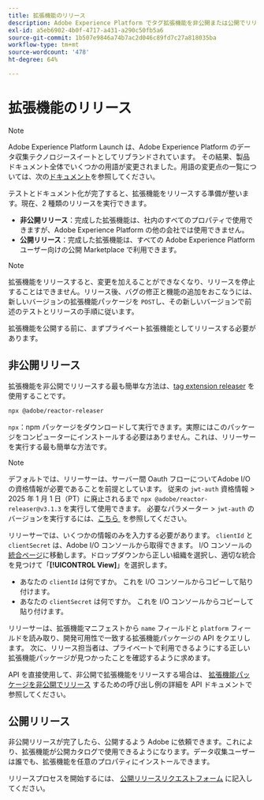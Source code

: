 ```yaml
---
title: 拡張機能のリリース
description: Adobe Experience Platform でタグ拡張機能を非公開または公開でリリースする方法について説明します。
exl-id: a5eb6902-4b0f-4717-a431-a290c50fb5a6
source-git-commit: 1b507e9846a74b7ac2d046c89fd7c27a818035ba
workflow-type: tm+mt
source-wordcount: '478'
ht-degree: 64%

---
```


# 拡張機能のリリース

>[!NOTE]
>
>Adobe Experience Platform Launch は、Adobe Experience Platform のデータ収集テクノロジースイートとしてリブランドされています。 その結果、製品ドキュメント全体でいくつかの用語が変更されました。用語の変更点の一覧については、次の[ドキュメント](../../term-updates.md)を参照してください。

テストとドキュメント化が完了すると、拡張機能をリリースする準備が整います。現在、2 種類のリリースを実行できます。

- **非公開リリース**：完成した拡張機能は、社内のすべてのプロパティで使用できますが、Adobe Experience Platform の他の会社では使用できません。
- **公開リリース**：完成した拡張機能は、すべての Adobe Experience Platform ユーザー向けの公開 Marketplace で利用できます。

>[!NOTE]
>
>拡張機能をリリースすると、変更を加えることができなくなり、リリースを停止することはできません。リリース後、バグの修正と機能の追加をおこなうには、新しいバージョンの拡張機能パッケージを `POST`し、その新しいバージョンで前述のテストとリリースの手順に従います。

拡張機能を公開する前に、まずプライベート拡張機能としてリリースする必要があります。

## 非公開リリース

拡張機能を非公開でリリースする最も簡単な方法は、[tag extension releaser](https://www.npmjs.com/package/@adobe/reactor-releaser) を使用することです。

```bash
npx @adobe/reactor-releaser
```

`npx`：npm パッケージをダウンロードして実行できます。実際にはこのパッケージをコンピューターにインストールする必要はありません。これは、リリーサーを実行する最も簡単な方法です。

>[!NOTE]
> デフォルトでは、リリーサーは、サーバー間 Oauth フローについてAdobe I/Oの資格情報が必要であることを前提としています。 従来の `jwt-auth` 資格情報
> &#x200B;> 2025 年 1 月 1 日（PT）に廃止されるまで `npx @adobe/reactor-releaser@v3.1.3` を実行して使用できます。 必要なパラメーター
> &#x200B;> `jwt-auth` のバージョンを実行するには、[&#x200B; こちら &#x200B;](https://github.com/adobe/reactor-releaser/tree/9ea66aa2c683fe7da0cca50ff5c9b9372f183bb5) を参照してください。

リリーサーでは、いくつかの情報のみを入力する必要があります。 `clientId` と `clientSecret` は、Adobe I/O コンソールから取得できます。 I/O コンソールの[統合ページ](https://console.adobe.io/integrations)に移動します。ドロップダウンから正しい組織を選択し、適切な統合を見つけて「**[!UICONTROL View]**」を選択します。

- あなたの `clientId` は何ですか。 これを I/O コンソールからコピーして貼り付けます。
- あなたの `clientSecret` は何ですか。 これを I/O コンソールからコピーして貼り付けます。

リリーサーは、拡張機能マニフェストから `name` フィールドと `platform` フィールドを読み取り、開発可用性で一致する拡張機能パッケージの API をクエリします。
次に、リリース担当者は、プライベートで利用できるようにする正しい拡張機能パッケージが見つかったことを確認するように求めます。

API を直接使用して、非公開で拡張機能をリリースする場合は、 [拡張機能パッケージを非公開でリリース](/help/tags/api/endpoints/extension-packages.md#private-release) するための呼び出し例の詳細を API ドキュメントで参照してください。

## 公開リリース

非公開リリースが完了したら、公開するよう Adobe に依頼できます。これにより、拡張機能が公開カタログで使用できるようになります。データ収集ユーザーは誰でも、拡張機能を任意のプロパティにインストールできます。

リリースプロセスを開始するには、 [公開リリースリクエストフォーム](https://www.feedbackprogram.adobe.com/c/r/DCExtensionReleaseRequest) に記入してください。
